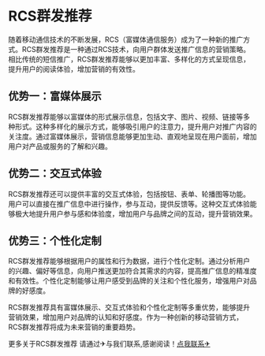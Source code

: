 # RCS群发推荐

随着移动通信技术的不断发展，RCS（富媒体通信服务）成为了一种新的推广方式。RCS群发推荐是一种通过RCS技术，向用户群体发送推广信息的营销策略。相比传统的短信推广，RCS群发推荐能够以更加丰富、多样化的方式呈现信息，提升用户的阅读体验，增加营销的有效性。

## 优势一：富媒体展示

RCS群发推荐能够以富媒体的形式展示信息，包括文字、图片、视频、链接等多种形式。这种多样化的展示方式，能够吸引用户的注意力，提升用户对推广内容的关注度。通过富媒体展示，营销信息能够更加生动、直观地呈现在用户面前，增加用户对产品或服务的了解和兴趣。

## 优势二：交互式体验

RCS群发推荐还可以提供丰富的交互式体验，包括按钮、表单、轮播图等功能。用户可以直接在推广信息中进行操作，参与互动，提供反馈等。这种交互式体验能够极大地提升用户参与感和体验度，增加用户与品牌之间的互动，提升营销效果。

## 优势三：个性化定制

RCS群发推荐能够根据用户的属性和行为数据，进行个性化定制。通过分析用户的兴趣、偏好等信息，向用户推送更加符合其需求的内容，提高推广信息的精准度和有效性。个性化定制能够让用户感受到品牌的关注和个性化服务，增强用户对品牌的好感度。

RCS群发推荐具有富媒体展示、交互式体验和个性化定制等多重优势，能够提升营销效果，增加用户对品牌的认知和好感度。作为一种创新的移动营销方式，RCS群发推荐将成为未来营销的重要趋势。

更多关于RCS群发推荐 请通过✈与我们联系,感谢阅读！[点我联系✈](https://web.G208.com)
